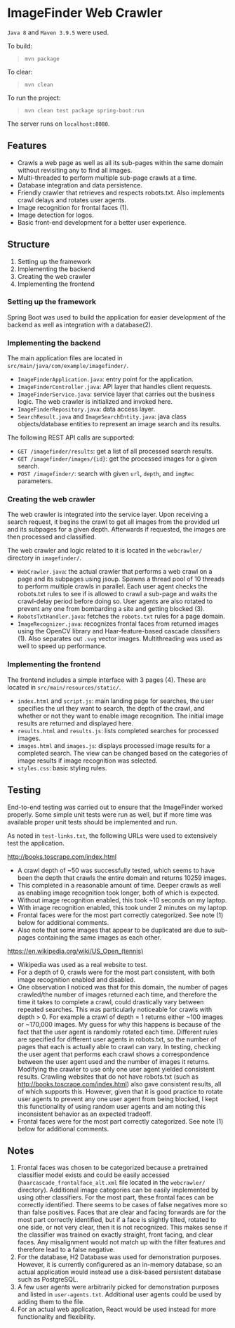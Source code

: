 # ImageFinder Web Crawler

`Java 8` and `Maven 3.9.5` were used.

To build:

> `mvn package`

To clear:

> `mvn clean`

To run the project:

> `mvn clean test package spring-boot:run`

The server runs on `localhost:8080`.

## Features
- Crawls a web page as well as all its sub-pages within the same domain without revisiting any to find all images.
- Multi-threaded to perform multiple sub-page crawls at a time.
- Database integration and data persistence.
- Friendly crawler that retrieves and respects robots.txt. Also implements crawl delays and rotates user agents.
- Image recognition for frontal faces (1).
- Image detection for logos.
- Basic front-end development for a better user experience.

## Structure
1. Setting up the framework
2. Implementing the backend
3. Creating the web crawler
4. Implementing the frontend

### Setting up the framework

Spring Boot was used to build the application for easier development of the backend as well as integration with a database(2).

### Implementing the backend

The main application files are located in `src/main/java/com/example/imagefinder/`.

- `ImageFinderApplication.java`: entry point for the application.
- `ImageFinderController.java`: API layer that handles client requests.
- `ImageFinderService.java`: service layer that carries out the business logic. The web crawler is initialized and invoked here.
- `ImageFinderRepository.java`: data access layer.
- `SearchResult.java` and `ImageSearchEntity.java`: java class objects/database entities to represent an image search and its results.

The following REST API calls are supported:

- `GET /imagefinder/results`: get a list of all processed search results.
- `GET /imagefinder/images/{id}`: get the processed images for a given search.
- `POST /imagefinder/`: search with given `url`, `depth`, and `imgRec` parameters.

### Creating the web crawler

The web crawler is integrated into the service layer. Upon receiving a search request, it begins the crawl to get all images from the provided url and its subpages for a given depth. Afterwards if requested, the images are then processed and classified.

The web crawler and logic related to it is located in the `webcrawler/` directory in `imagefinder/`.

- `WebCrawler.java`: the actual crawler that performs a web crawl on a page and its subpages using jsoup. Spawns a thread pool of 10 threads to perform multiple crawls in parallel. Each user agent checks the robots.txt rules to see if is allowed to crawl a sub-page and waits the crawl-delay period before doing so. User agents are also rotated to prevent any one from bombarding a site and getting blocked (3).
- `RobotsTxtHandler.java`: fetches the `robots.txt` rules for a page domain.
- `ImageRecognizer.java`: recognizes frontal faces from returned images using the OpenCV library and Haar-feature-based cascade classifiers (1). Also separates out `.svg` vector images. Multithreading was used as well to speed up performance.

### Implementing the frontend

The frontend includes a simple interface with 3 pages (4). These are located in `src/main/resources/static/`.

- `index.html` and `script.js`: main landing page for searches, the user specifies the url they want to search, the depth of the crawl, and whether or not they want to enable image recognition. The initial image results are returned and displayed here.
- `results.html` and `results.js`: lists completed searches for processed images.
- `images.html` and `images.js`: displays processed image results for a completed search. The view can be changed based on the categories of image results if image recognition was selected.
- `styles.css`: basic styling rules.

## Testing

End-to-end testing was carried out to ensure that the ImageFinder worked properly. Some simple unit tests were run as well, but if more time was available proper unit tests should be implemented and run.

As noted in `test-links.txt`, the following URLs were used to extensively test the application.

http://books.toscrape.com/index.html

- A crawl depth of ~50 was successfully tested, which seems to have been the depth that crawls the entire domain and returns 10259 images.
- This completed in a reasonable amount of time. Deeper crawls as well as enabling image recognition took longer, both of which is expected.
- Without image recognition enabled, this took ~10 seconds on my laptop.
- With image recognition enabled, this took under 2 minutes on my laptop.
- Frontal faces were for the most part correctly categorized. See note (1) below for additional comments.
- Also note that some images that appear to be duplicated are due to sub-pages containing the same images as each other.

https://en.wikipedia.org/wiki/US_Open_(tennis)

- Wikipedia was used as a real website to test.
- For a depth of 0, crawls were for the most part consistent, with both image recognition enabled and disabled.
- One observation I noticed was that for this domain, the number of pages crawled/the number of images returned each time, and therefore the time it takes to complete a crawl, could drastically vary between repeated searches. This was particularly noticeable for crawls with depth > 0. For example a crawl of depth = 1 returns either ~100 images or ~170,000 images. My guess for why this happens is because of the fact that the user agent is randomly rotated each time. Different rules are specified for different user agents in robots.txt, so the number of pages that each is actually able to crawl can vary. In testing, checking the user agent that performs each crawl shows a correspondence between the user agent used and the number of images it returns. Modifying the crawler to use only one user agent yielded consistent results. Crawling websites that do not have robots.txt (such as http://books.toscrape.com/index.html) also gave consistent results, all of which supports this. However, given that it is good practice to rotate user agents to prevent any one user agent from being blocked, I kept this functionality of using random user agents and am noting this inconsistent behavior as an expected tradeoff.
- Frontal faces were for the most part correctly categorized. See note (1) below for additional comments.

## Notes

1. Frontal faces was chosen to be categorized because a pretrained classifier model exists and could be easily accessed (`haarcascade_frontalface_alt.xml` file located in the `webcrawler/` directory). Additional image categories can be easily implemented by using other classifiers. For the most part, these frontal faces can be correctly identified. There seems to be cases of false negatives more so than false positives. Faces that are clear and facing forwards are for the most part correctly identified, but if a face is slightly tilted, rotated to one side, or not very clear, then it is not recognized. This makes sense if the classifier was trained on exactly straight, front facing, and clear faces. Any misalignment would not match up with the filter features and therefore lead to a false negative.
2. For the database, H2 Database was used for demonstration purposes. However, it is currently configurered as an in-memory database, so an actual application would instead use a disk-based persistent database such as PostgreSQL.
3. A few user agents were arbitrarily picked for demonstration purposes and listed in `user-agents.txt`. Additional user agents could be used by adding them to the file.
4. For an actual web application, React would be used instead for more functionality and flexibility.
